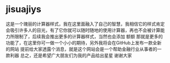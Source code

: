 # jisuajiys
这是一个瑰丽的计算器样式，我在这里面融入了自己的智慧，我相信它的样式肯定会吸引许多人的目光，有了它你就可以随时随地的使用计算器，再也不会被计算能力所限制了，后续我会推出更多的计算器样式，当然也会添加
额额
那就是更多的功能了，在这里你可一做一个小小的期待，另外我将会在GitHub上发布一款全新的网站
提前给大家透露个消息，就是这个网站会是一个帮助金融行业从事者的一款利器
总之，还是希望广大朋友们为我的产品给出星星
谢谢大家
